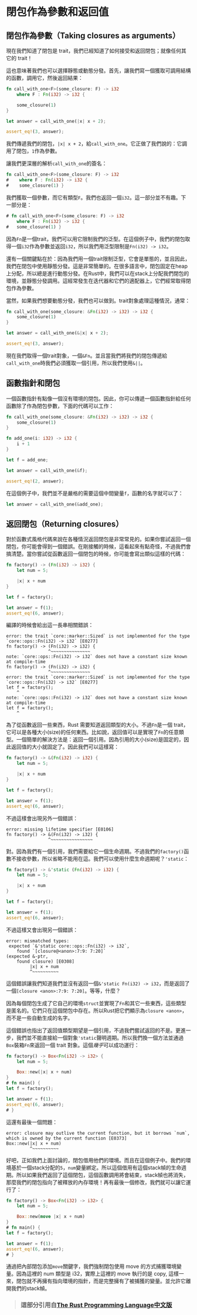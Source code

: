 # 閉包作為參數和返回值
## 閉包作為參數（Taking closures as arguments）

現在我們知道了閉包是 trait，我們已經知道了如何接受和返回閉包；就像任何其它的 trait！

這也意味著我們也可以選擇靜態或動態分發。首先，讓我們寫一個獲取可調用結構的函數，調用它，然後返回結果：

```rust
fn call_with_one<F>(some_closure: F) -> i32
    where F : Fn(i32) -> i32 {

    some_closure(1)
}

let answer = call_with_one(|x| x + 2);

assert_eq!(3, answer);
```

我們傳遞我們的閉包，`|x| x + 2`，給`call_with_one`。它正做了我們說的：它調用了閉包，`1`作為參數。

讓我們更深層的解析`call_with_one`的簽名：

```rust
fn call_with_one<F>(some_closure: F) -> i32
#    where F : Fn(i32) -> i32 {
#    some_closure(1) }
```

我們獲取一個參數，而它有類型`F`。我們也返回一個`i32`。這一部分並不有趣。下一部分是：

```rust
# fn call_with_one<F>(some_closure: F) -> i32
    where F : Fn(i32) -> i32 {
#   some_closure(1) }
```

因為`Fn`是一個trait，我們可以用它限制我們的泛型。在這個例子中，我們的閉包取得一個`i32`作為參數並返回`i32`，所以我們用泛型限制是`Fn(i32) -> i32`。

還有一個關鍵點在於：因為我們用一個trait限制泛型，它會是單態的，並且因此，我們在閉包中使用靜態分發。這是非常簡單的。在很多語言中，閉包固定在heap上分配，所以總是進行動態分發。在Rust中，我們可以在stack上分配我們閉包的環境，並靜態分發調用。這經常發生在迭代器和它們的適配器上，它們經常取得閉包作為參數。

當然，如果我們想要動態分發，我們也可以做到。trait對象處理這種情況，通常：

```rust
fn call_with_one(some_closure: &Fn(i32) -> i32) -> i32 {
    some_closure(1)
}

let answer = call_with_one(&|x| x + 2);

assert_eq!(3, answer);
```

現在我們取得一個trait對象，一個`&Fn`。並且當我們將我們的閉包傳遞給`call_with_one`時我們必須獲取一個引用，所以我們使用`&||`。

## 函數指針和閉包

一個函數指針有點像一個沒有環境的閉包。因此，你可以傳遞一個函數指針給任何函數除了作為閉包參數，下面的代碼可以工作：

```rust
fn call_with_one(some_closure: &Fn(i32) -> i32) -> i32 {
    some_closure(1)
}

fn add_one(i: i32) -> i32 {
    i + 1
}

let f = add_one;

let answer = call_with_one(&f);

assert_eq!(2, answer);
```

在這個例子中，我們並不是嚴格的需要這個中間變量`f`，函數的名字就可以了：

```rust
let answer = call_with_one(&add_one);
```

## 返回閉包（Returning closures）

對於函數式風格代碼來說在各種情況返回閉包是非常常見的。如果你嘗試返回一個閉包，你可能會得到一個錯誤。在剛接觸的時候，這看起來有點奇怪，不過我們會搞清楚。當你嘗試從函數返回一個閉包的時候，你可能會寫出類似這樣的代碼：

```rust
fn factory() -> (Fn(i32) -> i32) {
    let num = 5;

    |x| x + num
}

let f = factory();

let answer = f(1);
assert_eq!(6, answer);
```

編譯的時候會給出這一長串相關錯誤：

```text
error: the trait `core::marker::Sized` is not implemented for the type
`core::ops::Fn(i32) -> i32` [E0277]
fn factory() -> (Fn(i32) -> i32) {
                ^~~~~~~~~~~~~~~~
note: `core::ops::Fn(i32) -> i32` does not have a constant size known at compile-time
fn factory() -> (Fn(i32) -> i32) {
                ^~~~~~~~~~~~~~~~
error: the trait `core::marker::Sized` is not implemented for the type `core::ops::Fn(i32) -> i32` [E0277]
let f = factory();
    ^
note: `core::ops::Fn(i32) -> i32` does not have a constant size known at compile-time
let f = factory();
    ^
```

為了從函數返回一些東西，Rust 需要知道返回類型的大小。不過`Fn`是一個 trait，它可以是各種大小(size)的任何東西。比如說，返回值可以是實現了`Fn`的任意類型。一個簡單的解決方法是：返回一個引用。因為引用的大小(size)是固定的，因此返回值的大小就固定了。因此我們可以這樣寫：

```rust
fn factory() -> &(Fn(i32) -> i32) {
    let num = 5;

    |x| x + num
}

let f = factory();

let answer = f(1);
assert_eq!(6, answer);
```

不過這樣會出現另外一個錯誤：

```text
error: missing lifetime specifier [E0106]
fn factory() -> &(Fn(i32) -> i32) {
                ^~~~~~~~~~~~~~~~~
```

對。因為我們有一個引用，我們需要給它一個生命週期。不過我們的`factory()`函數不接收參數，所以省略不能用在這。我們可以使用什麼生命週期呢？`'static`：

```rust
fn factory() -> &'static (Fn(i32) -> i32) {
    let num = 5;

    |x| x + num
}

let f = factory();

let answer = f(1);
assert_eq!(6, answer);
```

不過這樣又會出現另一個錯誤：

```text
error: mismatched types:
 expected `&'static core::ops::Fn(i32) -> i32`,
    found `[closure@<anon>:7:9: 7:20]`
(expected &-ptr,
    found closure) [E0308]
         |x| x + num
         ^~~~~~~~~~~

```

這個錯誤讓我們知道我們並沒有返回一個`&'static Fn(i32) -> i32`，而是返回了一個`[closure <anon>:7:9: 7:20]`。等等，什麼？

因為每個閉包生成了它自己的環境`struct`並實現了`Fn`和其它一些東西，這些類型是匿名的。它們只在這個閉包中存在。所以Rust把它們顯示為`closure <anon>`，而不是一些自動生成的名字。

這個錯誤也指出了返回值類型期望是一個引用，不過我們嘗試返回的不是。更進一步，我們並不能直接給一個對象`'static`聲明週期。所以我們換一個方法並通過`Box`裝箱`Fn`來返回一個 trait 對象。這個*幾乎*可以成功運行：

```rust
fn factory() -> Box<Fn(i32) -> i32> {
    let num = 5;

    Box::new(|x| x + num)
}
# fn main() {
let f = factory();

let answer = f(1);
assert_eq!(6, answer);
# }
```

這還有最後一個問題：

```text
error: closure may outlive the current function, but it borrows `num`,
which is owned by the current function [E0373]
Box::new(|x| x + num)
         ^~~~~~~~~~~
```

好吧，正如我們上面討論的，閉包借用他們的環境。而且在這個例子中。我們的環境基於一個stack分配的`5`，`num`變量綁定。所以這個借用有這個stack幀的生命週期。所以如果我們返回了這個閉包，這個函數調用將會結束，stack幀也將消失，那麼我們的閉包指向了被釋放的內存環境！再有最後一個修改，我們就可以讓它運行了：

```rust
fn factory() -> Box<Fn(i32) -> i32> {
    let num = 5;

    Box::new(move |x| x + num)
}
# fn main() {
let f = factory();

let answer = f(1);
assert_eq!(6, answer);
# }
```

通過把內部閉包添加`move`關鍵字，我們強制閉包使用 move 的方式捕獲環境變量。因為這裡的 num 類型是 i32，實際上這裡的 move 執行的是 copy, 這樣一來，閉包就不再擁有指向環境的指針，而是完整擁有了被捕獲的變量。並允許它離開我們的stack幀。

> ### 這部分引用自[The Rust Programming Language中文版](https://github.com/KaiserY/rust-book-chinese/blob/master/content/Closures%20%E9%97%AD%E5%8C%85.md)
